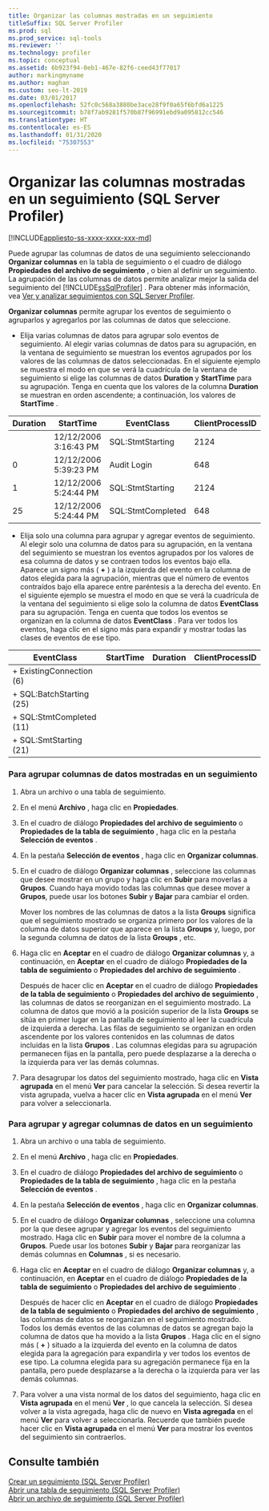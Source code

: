 ```yaml
---
title: Organizar las columnas mostradas en un seguimiento
titleSuffix: SQL Server Profiler
ms.prod: sql
ms.prod_service: sql-tools
ms.reviewer: ''
ms.technology: profiler
ms.topic: conceptual
ms.assetid: 6b923f94-0eb1-467e-82f6-ceed43f77017
author: markingmyname
ms.author: maghan
ms.custom: seo-lt-2019
ms.date: 03/01/2017
ms.openlocfilehash: 52fc0c568a3880be3ace28f9f0a65f6bfd6a1225
ms.sourcegitcommit: b78f7ab9281f570b87f96991ebd9a095812cc546
ms.translationtype: HT
ms.contentlocale: es-ES
ms.lasthandoff: 01/31/2020
ms.locfileid: "75307553"
---
```

# <a name="organize-columns-displayed-in-a-trace-sql-server-profiler"></a>Organizar las columnas mostradas en un seguimiento (SQL Server Profiler)

[!INCLUDE[appliesto-ss-xxxx-xxxx-xxx-md](../../includes/appliesto-ss-xxxx-xxxx-xxx-md.md)]

Puede agrupar las columnas de datos de una seguimiento seleccionando **Organizar columnas** en la tabla de seguimiento o el cuadro de diálogo **Propiedades del archivo de seguimiento** , o bien al definir un seguimiento. La agrupación de las columnas de datos permite analizar mejor la salida del seguimiento del [!INCLUDE[ssSqlProfiler](../../includes/sssqlprofiler-md.md)] . Para obtener más información, vea [Ver y analizar seguimientos con SQL Server Profiler](../../tools/sql-server-profiler/view-and-analyze-traces-with-sql-server-profiler.md).  
  
 **Organizar columnas** permite agrupar los eventos de seguimiento o agruparlos y agregarlos por las columnas de datos que seleccione.  
  
-   Elija varias columnas de datos para agrupar solo eventos de seguimiento. Al elegir varias columnas de datos para su agrupación, en la ventana de seguimiento se muestran los eventos agrupados por los valores de las columnas de datos seleccionadas. En el siguiente ejemplo se muestra el modo en que se verá la cuadrícula de la ventana de seguimiento si elige las columnas de datos **Duration** y **StartTime** para su agrupación. Tenga en cuenta que los valores de la columna **Duration** se muestran en orden ascendente; a continuación, los valores de **StartTime** .  
  
|Duration|StartTime|EventClass|ClientProcessID|  
|--------------|---------------|----------------|---------------------|  
||12/12/2006 3:16:43 PM|SQL:StmtStarting|2124|  
|0|12/12/2006 5:39:23 PM|Audit Login|648|  
|1|12/12/2006 5:24:44 PM|SQL:StmtStarting|2124|  
|25|12/12/2006 5:24:44 PM|SQL:StmtCompleted|648|  
  
-   Elija solo una columna para agrupar y agregar eventos de seguimiento. Al elegir solo una columna de datos para su agrupación, en la ventana del seguimiento se muestran los eventos agrupados por los valores de esa columna de datos y se contraen todos los eventos bajo ella. Aparece un signo más ( **+** ) a la izquierda del evento en la columna de datos elegida para la agrupación, mientras que el número de eventos contraídos bajo ella aparece entre paréntesis a la derecha del evento. En el siguiente ejemplo se muestra el modo en que se verá la cuadrícula de la ventana del seguimiento si elige solo la columna de datos **EventClass** para su agrupación. Tenga en cuenta que todos los eventos se organizan en la columna de datos **EventClass** . Para ver todos los eventos, haga clic en el signo más para expandir y mostrar todas las clases de eventos de ese tipo.  
  
|EventClass|StartTime|Duration|ClientProcessID|  
|----------------|---------------|--------------|---------------------|  
|+ ExistingConnection (6)||||  
|+ SQL:BatchStarting (25)||||  
|+ SQL:StmtCompleted (11)||||  
|+ SQL:SmtStarting (21)||||  
  
### <a name="to-group-data-columns-displayed-in-a-trace"></a>Para agrupar columnas de datos mostradas en un seguimiento  
  
1.  Abra un archivo o una tabla de seguimiento.  
  
2.  En el menú **Archivo** , haga clic en **Propiedades**.  
  
3.  En el cuadro de diálogo **Propiedades del archivo de seguimiento** o **Propiedades de la tabla de seguimiento** , haga clic en la pestaña **Selección de eventos** .  
  
4.  En la pestaña **Selección de eventos** , haga clic en **Organizar columnas**.  
  
5.  En el cuadro de diálogo **Organizar columnas** , seleccione las columnas que desee mostrar en un grupo y haga clic en **Subir** para moverlas a **Grupos**. Cuando haya movido todas las columnas que desee mover a **Grupos**, puede usar los botones **Subir** y **Bajar** para cambiar el orden.  
  
     Mover los nombres de las columnas de datos a la lista **Groups** significa que el seguimiento mostrado se organiza primero por los valores de la columna de datos superior que aparece en la lista **Groups** y, luego, por la segunda columna de datos de la lista **Groups** , etc.  
  
6.  Haga clic en **Aceptar** en el cuadro de diálogo **Organizar columnas** y, a continuación, en **Aceptar** en el cuadro de diálogo **Propiedades de la tabla de seguimiento** o **Propiedades del archivo de seguimiento** .  
  
     Después de hacer clic en **Aceptar** en el cuadro de diálogo **Propiedades de la tabla de seguimiento** o **Propiedades del archivo de seguimiento** , las columnas de datos se reorganizan en el seguimiento mostrado. La columna de datos que movió a la posición superior de la lista **Groups** se sitúa en primer lugar en la pantalla de seguimiento al leer la cuadrícula de izquierda a derecha. Las filas de seguimiento se organizan en orden ascendente por los valores contenidos en las columnas de datos incluidas en la lista **Grupos** . Las columnas elegidas para su agrupación permanecen fijas en la pantalla, pero puede desplazarse a la derecha o la izquierda para ver las demás columnas.  
  
7.  Para desagrupar los datos del seguimiento mostrado, haga clic en **Vista agrupada** en el menú **Ver** para cancelar la selección. Si desea revertir la vista agrupada, vuelva a hacer clic en **Vista agrupada** en el menú **Ver** para volver a seleccionarla.  
  
### <a name="to-group-and-aggregate-data-columns-in-a-trace"></a>Para agrupar y agregar columnas de datos en un seguimiento  
  
1.  Abra un archivo o una tabla de seguimiento.  
  
2.  En el menú **Archivo** , haga clic en **Propiedades**.  
  
3.  En el cuadro de diálogo **Propiedades del archivo de seguimiento** o **Propiedades de la tabla de seguimiento** , haga clic en la pestaña **Selección de eventos** .  
  
4.  En la pestaña **Selección de eventos** , haga clic en **Organizar columnas**.  
  
5.  En el cuadro de diálogo **Organizar columnas** , seleccione una columna por la que desee agrupar y agregar los eventos del seguimiento mostrado. Haga clic en **Subir** para mover el nombre de la columna a **Grupos**. Puede usar los botones **Subir** y **Bajar** para reorganizar las demás columnas en **Columnas** , si es necesario.  
  
6.  Haga clic en **Aceptar** en el cuadro de diálogo **Organizar columnas** y, a continuación, en **Aceptar** en el cuadro de diálogo **Propiedades de la tabla de seguimiento** o **Propiedades del archivo de seguimiento** .  
  
     Después de hacer clic en **Aceptar** en el cuadro de diálogo **Propiedades de la tabla de seguimiento** o **Propiedades del archivo de seguimiento** , las columnas de datos se reorganizan en el seguimiento mostrado. Todos los demás eventos de las columnas de datos se agregan bajo la columna de datos que ha movido a la lista **Grupos** . Haga clic en el signo más ( **+** ) situado a la izquierda del evento en la columna de datos elegida para la agregación para expandirla y ver todos los eventos de ese tipo. La columna elegida para su agregación permanece fija en la pantalla, pero puede desplazarse a la derecha o la izquierda para ver las demás columnas.  
  
7.  Para volver a una vista normal de los datos del seguimiento, haga clic en **Vista agrupada** en el menú **Ver** , lo que cancela la selección. Si desea volver a la vista agregada, haga clic de nuevo en **Vista agregada** en el menú **Ver** para volver a seleccionarla. Recuerde que también puede hacer clic en **Vista agrupada** en el menú **Ver** para mostrar los eventos del seguimiento sin contraerlos.  
  
## <a name="see-also"></a>Consulte también  
 [Crear un seguimiento &#40;SQL Server Profiler&#41;](../../tools/sql-server-profiler/create-a-trace-sql-server-profiler.md)   
 [Abrir una tabla de seguimiento &#40;SQL Server Profiler&#41;](../../tools/sql-server-profiler/open-a-trace-table-sql-server-profiler.md)   
 [Abrir un archivo de seguimiento &#40;SQL Server Profiler&#41;](../../tools/sql-server-profiler/open-a-trace-file-sql-server-profiler.md)  
  
  
